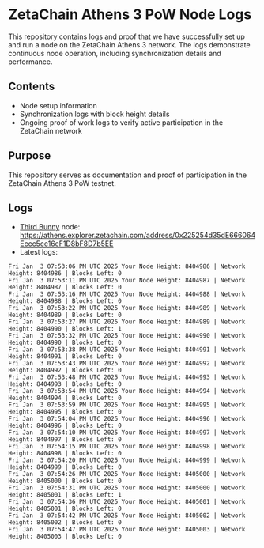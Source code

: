 # ZetaChain Athens 3 PoW Node Logs
This repository contains logs and proof that we have successfully set up and run a node on the ZetaChain Athens 3 network. The logs demonstrate continuous node operation, including synchronization details and performance.

## Contents
- Node setup information
- Synchronization logs with block height details
- Ongoing proof of work logs to verify active participation in the ZetaChain network

## Purpose
This repository serves as documentation and proof of participation in the ZetaChain Athens 3 PoW testnet.

## Logs

- [Third Bunny](https://thirdbunny.xyz/) node: https://athens.explorer.zetachain.com/address/0x225254d35dE666064Eccc5ce16eF1D8bF8D7b5EE
- Latest logs:
```
Fri Jan  3 07:53:06 PM UTC 2025 Your Node Height: 8404986 | Network Height: 8404986 | Blocks Left: 0
Fri Jan  3 07:53:11 PM UTC 2025 Your Node Height: 8404987 | Network Height: 8404987 | Blocks Left: 0
Fri Jan  3 07:53:16 PM UTC 2025 Your Node Height: 8404988 | Network Height: 8404988 | Blocks Left: 0
Fri Jan  3 07:53:22 PM UTC 2025 Your Node Height: 8404989 | Network Height: 8404989 | Blocks Left: 0
Fri Jan  3 07:53:27 PM UTC 2025 Your Node Height: 8404989 | Network Height: 8404990 | Blocks Left: 1
Fri Jan  3 07:53:32 PM UTC 2025 Your Node Height: 8404990 | Network Height: 8404990 | Blocks Left: 0
Fri Jan  3 07:53:38 PM UTC 2025 Your Node Height: 8404991 | Network Height: 8404991 | Blocks Left: 0
Fri Jan  3 07:53:43 PM UTC 2025 Your Node Height: 8404992 | Network Height: 8404992 | Blocks Left: 0
Fri Jan  3 07:53:48 PM UTC 2025 Your Node Height: 8404993 | Network Height: 8404993 | Blocks Left: 0
Fri Jan  3 07:53:54 PM UTC 2025 Your Node Height: 8404994 | Network Height: 8404994 | Blocks Left: 0
Fri Jan  3 07:53:59 PM UTC 2025 Your Node Height: 8404995 | Network Height: 8404995 | Blocks Left: 0
Fri Jan  3 07:54:04 PM UTC 2025 Your Node Height: 8404996 | Network Height: 8404996 | Blocks Left: 0
Fri Jan  3 07:54:10 PM UTC 2025 Your Node Height: 8404997 | Network Height: 8404997 | Blocks Left: 0
Fri Jan  3 07:54:15 PM UTC 2025 Your Node Height: 8404998 | Network Height: 8404998 | Blocks Left: 0
Fri Jan  3 07:54:20 PM UTC 2025 Your Node Height: 8404999 | Network Height: 8404999 | Blocks Left: 0
Fri Jan  3 07:54:26 PM UTC 2025 Your Node Height: 8405000 | Network Height: 8405000 | Blocks Left: 0
Fri Jan  3 07:54:31 PM UTC 2025 Your Node Height: 8405000 | Network Height: 8405001 | Blocks Left: 1
Fri Jan  3 07:54:36 PM UTC 2025 Your Node Height: 8405001 | Network Height: 8405001 | Blocks Left: 0
Fri Jan  3 07:54:42 PM UTC 2025 Your Node Height: 8405002 | Network Height: 8405002 | Blocks Left: 0
Fri Jan  3 07:54:47 PM UTC 2025 Your Node Height: 8405003 | Network Height: 8405003 | Blocks Left: 0
```
